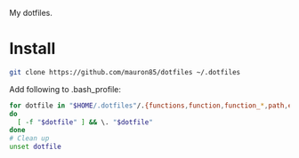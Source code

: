 My dotfiles.


# Install

```bash
git clone https://github.com/mauron85/dotfiles ~/.dotfiles
```

Add following to .bash_profile:

```bash
for dotfile in "$HOME/.dotfiles"/.{functions,function,function_*,path,env,alias,grep,prompt,nvm,completion,custom};
do
  [ -f "$dotfile" ] && \. "$dotfile"
done
# Clean up
unset dotfile
```
